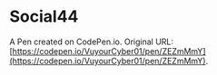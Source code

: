 # Social44

A Pen created on CodePen.io. Original URL: [https://codepen.io/VuyourCyber01/pen/ZEZmMmY](https://codepen.io/VuyourCyber01/pen/ZEZmMmY).

